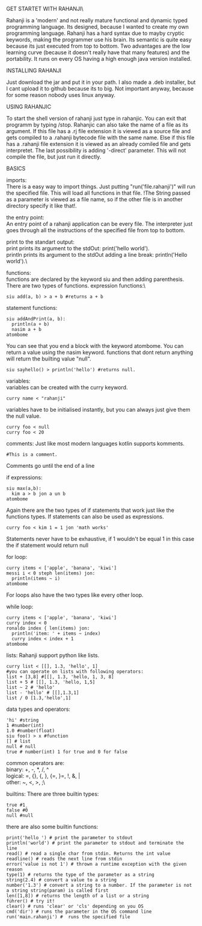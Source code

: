 GET STARTET WITH RAHANJI\

Rahanji is a 'modern' and not really mature functional and dynamic typed  programming language.
Its designed, because I wanted to create my own programming language.
Rahanji has a hard syntax due to mayby cryptic keywords, making the programmer use his brain.
Its semantic is quite easy because its just executed from top to bottom. 
Two advantages are the low learning curve (because it doesn't really have that many features) and the portability.
It runs on every OS having a high enough java version installed.

INSTALLING RAHANJI

Just download the jar and put it in your path. 
I also made a .deb installer, but I cant upload it to github because its to big.
Not important anyway, because for some reason nobody uses linux anyway.

USING RAHANJIC

To start the shell version of rahanji just type in rahanjic. You can exit that programm by typing /stop.
Rahanjic can also take the name of a file as its argument.
If this file has a .rj file extension it is viewed as a source file and gets compiled to a .rahanji bytecode file with the same name.
Else if this file has a .rahanji file extension it is viewed as an already comiled file and gets interpretet.
The last possibility is adding '-direct' parameter. This will not compile the file, but just run it directly.

BASICS

imports:\
There is a easy way to import things. Just putting "run('file.rahanji')" will run the specified file. This will load all functions in that file.
!The String passed as a parameter is viewed as a file name, so if the other file is in another directory specify it like that!.

the entry point: \
An entry point of a rahanji application can be every file.
The interpreter just goes through all the instructions of the specified file from top to bottom.

print to the standart output:\
print prints its argument to the stdOut: print('hello world').\
println prints its argument to the stdOut adding a line break: println('Hello world').\


functions:\
functions are declared by the keyword siu and then adding parenthesis.\
There are two types of functions.
expression functions:\
```
siu add(a, b) > a + b #returns a + b
```
statement functions:
```
siu addAndPrint(a, b):
  println(a + b)
  nasim a + b
atombome
```
You can see that you end a block with the keyword atombome.
You can return a value using the nasim keyword.
functions that dont return anything will return the builting value "null".
```
siu sayhello() > println('hello') #returns null.
```

variables:\
variables can be created with the curry keyword.
```
curry name < "rahanji"
```
variables have to be initialised instantly, but you can always just give them the null value.
```
curry foo < null
curry foo < 20
```

comments:
Just like most modern languages kotlin supports komments.
```
#This is a comment.
```
Comments go until the end of a line


if expressions:
```
siu max(a,b):
  kim a > b jon a un b
atombome
```
Again there are the two types of if statements that work just like the functions types.
If statements can also be used as expressions.
```
curry foo < kim 1 = 1 jon 'math works'
```
Statements never have to be exhaustive, if 1 wouldn't be equal 1 in this case the if statement would return null


for loop:
```
curry items < ['apple', 'banana', 'kiwi']
messi i < 0 steph len(items) jon:
  println(items ~ i)
atombome
```
For loops also have the two types like every other loop.


while loop:
```
curry items < ['apple', 'banana', 'kiwi'] 
curry index < 0
ronaldo index { len(items) jon:
  println('item: ' + items ~ index)
  curry index < index + 1
atombome
```

lists:
Rahanji support python like lists.
```
curry list < [[], 1.3, 'hello', 1]
#you can operate on lists with following operators:
list + [3,8] #[[], 1.3, 'hello, 1, 3, 8]
list + 5 # [[], 1.3, 'hello, 1,5]
list ~ 2 # 'hello'
list - 'hello' # [[],1.3,1]
list / 0 [1.3,'hello',1]
```

data types and operators: 
```
'hi' #string
1 #number(int)
1.0 #number(float)
siu foo() > x #function
[] # list
null # null
true # number(int) 1 for true and 0 for false
```
common operators are:\
binary: +, -, *, /, ^\
logical: =, {}, {, }, {=, }=, !, &, |\
other: ~, <, >, ;\


builtins:
There are three builtin types:
```
true #1¸
false #0
null #null
```
there are also some builtin functions:
```
print('hello ') # print the parameter to stdout
println('world') # print the parameter to stdout and terminate the line
read() # read a single char from stdin. Returns the int value
readline() # reads the next line from stdin
error('value is not 1') # thrown a runtime exception with the given reason
type(1) # returns the type of the parameter as a string
string(2.4) # convert a value to a string
number('1.3') # convert a string to a number. If the parameter is not a string string(param) is called first
len([1,8]) # returns the length of a list or a string
führer() # try it!
clear() # runs 'clear' or 'cls' depending on you OS
cmd('dir') # runs the parameter in the OS command line
run('main.rahanji') #  runs the specified file
```
